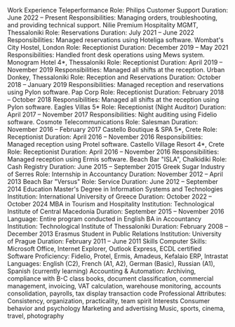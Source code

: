 Work Experience
Teleperformance
Role: Philips Customer Support
Duration: June 2022 – Present
Responsibilities: Managing orders, troubleshooting, and providing technical support.
Nilie Premium Hospitality MGMT, Thessaloniki
Role: Reservations
Duration: July 2021 – June 2022
Responsibilities: Managed reservations using Hoteliga software.
Wombat's City Hostel, London
Role: Receptionist
Duration: December 2019 – May 2021
Responsibilities: Handled front desk operations using Mews system.
Monogram Hotel 4*, Thessaloniki
Role: Receptionist
Duration: April 2019 – November 2019
Responsibilities: Managed all shifts at the reception.
Urban Donkey, Thessaloniki
Role: Reception and Reservations
Duration: October 2018 – January 2019
Responsibilities: Managed reception and reservations using Pylon software.
Pap Corp
Role: Receptionist
Duration: February 2018 – October 2018
Responsibilities: Managed all shifts at the reception using Pylon software.
Eagles Villas 5*
Role: Receptionist (Night Auditor)
Duration: April 2017 – November 2017
Responsibilities: Night auditing using Fidelio software.
Cosmote Telecommunications
Role: Salesman
Duration: November 2016 – February 2017
Castello Boutique & SPA 5*, Crete
Role: Receptionist
Duration: April 2016 – November 2016
Responsibilities: Managed reception using Protel software.
Castello Village Resort 4*, Crete
Role: Receptionist
Duration: April 2016 – November 2016
Responsibilities: Managed reception using Ermis software.
Beach Bar "ISLA", Chalkidiki
Role: Cash Registry
Duration: June 2015 – September 2015
Greek Sugar Industry of Serres
Role: Internship in Accountancy
Duration: November 2012 – April 2013
Beach Bar "Versus"
Role: Service
Duration: June 2012 – September 2014
Education
Master's Degree in Information Systems and Technologies
Institution: International University of Greece
Duration: October 2022 – October 2024
MBA in Tourism and Hospitality
Institution: Technological Institute of Central Macedonia
Duration: September 2015 – November 2016
Language: Entire program conducted in English
BA in Accountancy
Institution: Technological Institute of Thessaloniki
Duration: February 2008 – December 2013
Erasmus Student in Public Relations
Institution: University of Prague
Duration: February 2011 – June 2011
Skills
Computer Skills: Microsoft Office, Internet Explorer, Outlook Express, ECDL certified
Software Proficiency: Fidelio, Protel, Ermis, Amadeus, Kefalaio ERP, Intrastat
Languages: English (C2), French (A1, A2), German (Basic), Russian (A1), Spanish (currently learning)
Accounting & Automation: Archiving, compliance with B-C class books, document classification, commercial management, invoicing, VAT calculation, warehouse monitoring, accounts consolidation, payrolls, tax display transaction code
Professional Attributes: Consistency, organization, practicality, team spirit
Interests
Consumer behavior and psychology
Marketing and advertising
Music, sports, cinema, travel, photography
